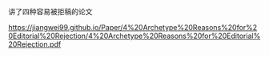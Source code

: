 讲了四种容易被拒稿的论文

https://jiangwei99.github.io/Paper/4%20Archetype%20Reasons%20for%20Editorial%20Rejection/4%20Archetype%20Reasons%20for%20Editorial%20Rejection.pdf

